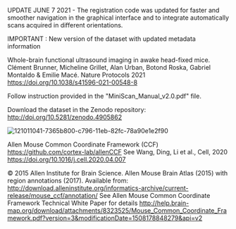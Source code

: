 UPDATE JUNE 7 2021 - The registration code was updated for faster and smoother navigation in the graphical interface and to integrate automatically scans acquired in different orientations. 

IMPORTANT : New version of the dataset with updated metadata information

Whole-brain functional ultrasound imaging in awake head-fixed mice. 
Clément Brunner, Micheline Grillet, Alan Urban, Botond Roska, Gabriel Montaldo & Emilie Macé. 
Nature Protocols 2021 https://doi.org/10.1038/s41596-021-00548-8

Follow instruction provided in the "MiniScan_Manual_v2.0.pdf" file.

Download the dataset in the Zenodo repository: http://doi.org/10.5281/zenodo.4905862

![121011041-7365b800-c796-11eb-82fc-78a90e1e2f90](https://user-images.githubusercontent.com/80107092/122227875-98091080-ceb7-11eb-8704-4bdaf951e823.jpg)

Allen Mouse Common Coordinate Framework (CCF)
https://github.com/cortex-lab/allenCCF See Wang, Ding, Li et al., Cell, 2020 
https://doi.org/10.1016/j.cell.2020.04.007

© 2015 Allen Institute for Brain Science. Allen Mouse Brain Atlas (2015) with region annotations (2017). 
Available from: http://download.alleninstitute.org/informatics-archive/current-release/mouse_ccf/annotation/
See Allen Mouse Common Coordinate Framework Technical White Paper for details http://help.brain-map.org/download/attachments/8323525/Mouse_Common_Coordinate_Framework.pdf?version=3&modificationDate=1508178848279&api=v2

